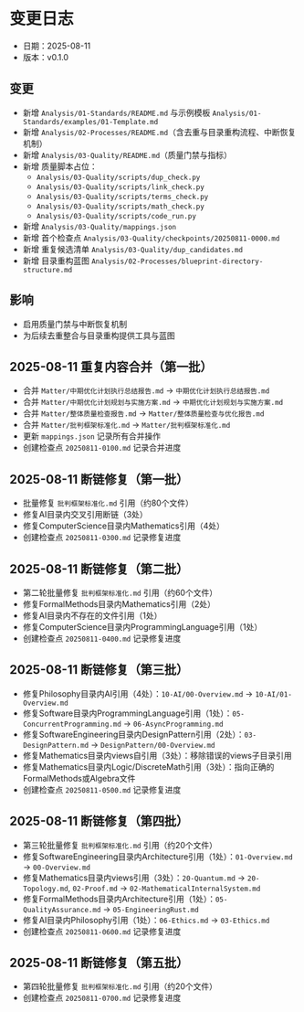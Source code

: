 # 变更日志

- 日期：2025-08-11
- 版本：v0.1.0

## 变更

- 新增 `Analysis/01-Standards/README.md` 与示例模板 `Analysis/01-Standards/examples/01-Template.md`
- 新增 `Analysis/02-Processes/README.md`（含去重与目录重构流程、中断恢复机制）
- 新增 `Analysis/03-Quality/README.md`（质量门禁与指标）
- 新增 质量脚本占位：
  - `Analysis/03-Quality/scripts/dup_check.py`
  - `Analysis/03-Quality/scripts/link_check.py`
  - `Analysis/03-Quality/scripts/terms_check.py`
  - `Analysis/03-Quality/scripts/math_check.py`
  - `Analysis/03-Quality/scripts/code_run.py`
- 新增 `Analysis/03-Quality/mappings.json`
- 新增 首个检查点 `Analysis/03-Quality/checkpoints/20250811-0000.md`
- 新增 重复候选清单 `Analysis/03-Quality/dup_candidates.md`
- 新增 目录重构蓝图 `Analysis/02-Processes/blueprint-directory-structure.md`

## 影响

- 启用质量门禁与中断恢复机制
- 为后续去重整合与目录重构提供工具与蓝图

## 2025-08-11 重复内容合并（第一批）

- 合并 `Matter/中期优化计划执行总结报告.md` → `中期优化计划执行总结报告.md`
- 合并 `Matter/中期优化计划规划与实施方案.md` → `中期优化计划规划与实施方案.md`
- 合并 `Matter/整体质量检查报告.md` → `Matter/整体质量检查与优化报告.md`
- 合并 `Matter/批判框架标准化.md` → `Matter/批判框架标准化.md`
- 更新 `mappings.json` 记录所有合并操作
- 创建检查点 `20250811-0100.md` 记录合并进度

## 2025-08-11 断链修复（第一批）

- 批量修复 `批判框架标准化.md` 引用（约80个文件）
- 修复AI目录内交叉引用断链（3处）
- 修复ComputerScience目录内Mathematics引用（4处）
- 创建检查点 `20250811-0300.md` 记录修复进度

## 2025-08-11 断链修复（第二批）

- 第二轮批量修复 `批判框架标准化.md` 引用（约60个文件）
- 修复FormalMethods目录内Mathematics引用（2处）
- 修复AI目录内不存在的文件引用（1处）
- 修复ComputerScience目录内ProgrammingLanguage引用（1处）
- 创建检查点 `20250811-0400.md` 记录修复进度

## 2025-08-11 断链修复（第三批）

- 修复Philosophy目录内AI引用（4处）：`10-AI/00-Overview.md` → `10-AI/01-Overview.md`
- 修复Software目录内ProgrammingLanguage引用（1处）：`05-ConcurrentProgramming.md` → `06-AsyncProgramming.md`
- 修复SoftwareEngineering目录内DesignPattern引用（2处）：`03-DesignPattern.md` → `DesignPattern/00-Overview.md`
- 修复Mathematics目录内views自引用（3处）：移除错误的views子目录引用
- 修复Mathematics目录内Logic/DiscreteMath引用（3处）：指向正确的FormalMethods或Algebra文件
- 创建检查点 `20250811-0500.md` 记录修复进度

## 2025-08-11 断链修复（第四批）

- 第三轮批量修复 `批判框架标准化.md` 引用（约20个文件）
- 修复SoftwareEngineering目录内Architecture引用（1处）：`01-Overview.md` → `00-Overview.md`
- 修复Mathematics目录内views引用（3处）：`20-Quantum.md` → `20-Topology.md`, `02-Proof.md` → `02-MathematicalInternalSystem.md`
- 修复FormalMethods目录内Architecture引用（1处）：`05-QualityAssurance.md` → `05-EngineeringRust.md`
- 修复AI目录内Philosophy引用（1处）：`06-Ethics.md` → `03-Ethics.md`
- 创建检查点 `20250811-0600.md` 记录修复进度

## 2025-08-11 断链修复（第五批）

- 第四轮批量修复 `批判框架标准化.md` 引用（约20个文件）
- 创建检查点 `20250811-0700.md` 记录修复进度
